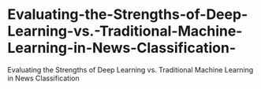 # Evaluating-the-Strengths-of-Deep-Learning-vs.-Traditional-Machine-Learning-in-News-Classification-
Evaluating the Strengths of Deep Learning vs. Traditional Machine Learning in News Classification 
